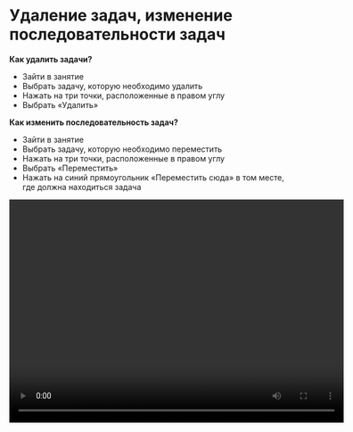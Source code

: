 # Удаление задач, изменение последовательности задач

**Как удалить задачи?**

- Зайти в занятие
- Выбрать задачу, которую необходимо удалить
- Нажать на три точки, расположенные в правом углу
- Выбрать «Удалить»


**Как изменить последовательность задач?**

- Зайти в занятие
- Выбрать задачу, которую необходимо переместить
- Нажать на три точки, расположенные в правом углу
- Выбрать «Переместить»
- Нажать на синий прямоугольник «Переместить сюда» в том месте, где должна находиться задача


<video width="600" height="400" controls=true src="https://s3-eu-west-1.amazonaws.com/edu-prod/video/help_videos/5.mp4" type="video/mp4" />